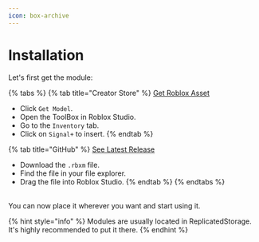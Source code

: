 ```yaml
---
icon: box-archive
---
```


# Installation

Let's first get the module:

{% tabs %}
{% tab title="Creator Store" %}
<a href="https://create.roblox.com/store/asset/118793070598362" class="button primary">Get Roblox Asset</a>

* Click `Get Model`.
* Open the ToolBox in Roblox Studio.
* Go to the `Inventory` tab.
* Click on `Signal+` to insert.
{% endtab %}

{% tab title="GitHub" %}
<a href="https://github.com/AlexanderLindholt/SignalPlus/releases/latest" class="button primary">See Latest Release</a>

* Download the `.rbxm` file.
* Find the file in your file explorer.
* Drag the file into Roblox Studio.
{% endtab %}
{% endtabs %}

\
You can now place it wherever you want and start using it.

{% hint style="info" %}
Modules are usually located in ReplicatedStorage. It's highly recommended to put it there.
{% endhint %}

